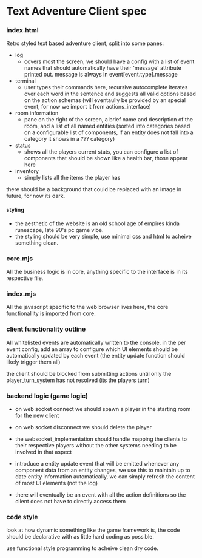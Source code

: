 # Text Adventure Client spec

### index.html
Retro styled text based adventure client, split into some panes:
- log
    - covers most the screen, we should have a config with a list of event names that should automatically have their 'message' attribute printed out. message is always in event[event.type].message
- terminal
    - user types their commands here, recursive autocomplete iterates over each word in the sentence and suggests all valid options based on the action schemas (will eventaully be provided by an special event, for now we import it from actions_interface)
- room information
    - pane on the right of the screen, a brief name and description of the room, and a list of all named entities (sorted into categories based on a configurable list of components, if an entity does not fall into a category it shows in a ??? category)
- status
    - shows all the players current stats, you can configure a list of components that should be shown like a health bar, those appear here
- inventory
    - simply lists all the items the player has

there should be a background that could be replaced with an image in future, for now its dark.

#### styling
- the aesthetic of the website is an old school age of empires kinda runescape, late 90's pc game vibe.
- the styling should be very simple, use minimal css and html to acheive something clean.

### core.mjs
All the business logic is in core, anything specific to the interface is in its respective file.

### index.mjs
All the javascript specific to the web browser lives here, the core functionallity is imported from core.

### client functionality outline
All whitelisted events are automatically written to the console, in the per event config, add an array to configure which UI elements should be automatically updated by each event (the entity update function should likely trigger them all)

the client should be blocked from submitting actions until only the player_turn_system has not resolved (its the players turn)


### backend logic (game logic)
- on web socket connect we should spawn a player in the starting room for the new client
- on web socket disconnect we should delete the player
- the websocket_implementation should handle mapping the clients to their respective players without the other systems needing to be involved in that aspect

- introduce a entity update event that will be emitted whenever any component data from an entity changes, we use this to maintain up to date entity information automatically, we can simply refresh the content of most UI elements (not the log)
- there will eventually be an event with all the action definitions so the client does not have to directly access them

### code style
look at how dynamic something like the game framework is, the code should be declarative with as little hard coding as possible.

use functional style programming to acheive clean dry code.